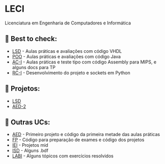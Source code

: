 # LECI
Licenciatura em Engenharia de Computadores e Informática

## 📌 Best to check:
- [LSD](https://github.com/Dinisoliv/LECI/tree/main/1Ano/LSD) - Aulas práticas e avaliações com código VHDL
- [POO](https://github.com/Dinisoliv/LECI/tree/main/1Ano/POO) - Aulas práticas e avaliações com código Java
- [AC-I](https://github.com/Dinisoliv/LECI/tree/main/2Ano/AC-I) - Aulas práticas e teste tipo com código Assembly para MIPS, e alguns docs para TP
- [RC-I](https://github.com/Dinisoliv/LECI/tree/main/2Ano/RC-I) - Desenvolvimento do projeto e sockets em Python

## 📌 Projetos:
- [LSD](https://github.com/Dinisoliv/Projeto_Final_LSD)
- [AED-2](https://github.com/Dinisoliv/AED_Projeto2_DAO_ACS)

## 📌 Outras UCs:
- [AED](https://github.com/Dinisoliv/LECI/tree/main/2Ano/AED) - Primeiro projeto e código da primeira metade das aulas práticas
- [FP](https://github.com/Dinisoliv/LECI/tree/main/1Ano/FP) - Código para preparação de exames e código dos projetos
- [IEI](https://github.com/Dinisoliv/LECI/tree/main/1Ano/IEI) - Projetos mid
- [ISD](https://github.com/Dinisoliv/LECI/tree/main/1Ano/ISD/Pratica) - Alguns .bdf
- [LABI](https://github.com/Dinisoliv/LECI/tree/main/1Ano/LABI) - Alguns tópicos com exercícios resolvidos
